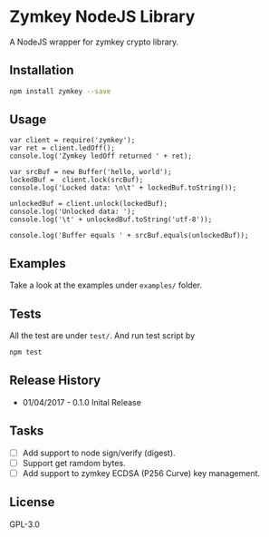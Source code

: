 # Zymkey NodeJS Library

A NodeJS wrapper for zymkey crypto library.

## Installation

```bash
npm install zymkey --save
```

## Usage 

```node
var client = require('zymkey');
var ret = client.ledOff();
console.log('Zymkey ledOff returned ' + ret);

var srcBuf = new Buffer('hello, world');
lockedBuf =  client.lock(srcBuf);
console.log('Locked data: \n\t' + lockedBuf.toString());

unlockedBuf = client.unlock(lockedBuf);
console.log('Unlocked data: ');
console.log('\t' + unlockedBuf.toString('utf-8'));

console.log('Buffer equals ' + srcBuf.equals(unlockedBuf));
```
## Examples

Take a look at the examples under `examples/` folder.

## Tests

All the test are under `test/`. And run test script by

```bash
npm test
```
## Release History

* 01/04/2017 - 0.1.0 Inital Release

## Tasks

- [ ] Add support to node sign/verify (digest).
- [ ] Support get ramdom bytes.
- [ ] Add support to zymkey ECDSA (P256 Curve) key management.

## License

GPL-3.0

